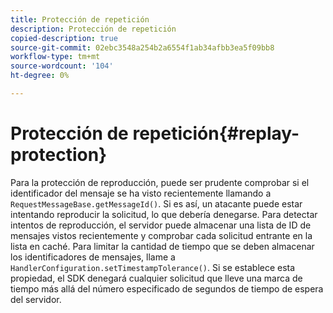 ```yaml
---
title: Protección de repetición
description: Protección de repetición
copied-description: true
source-git-commit: 02ebc3548a254b2a6554f1ab34afbb3ea5f09bb8
workflow-type: tm+mt
source-wordcount: '104'
ht-degree: 0%

---
```


# Protección de repetición{#replay-protection}

Para la protección de reproducción, puede ser prudente comprobar si el identificador del mensaje se ha visto recientemente llamando a `RequestMessageBase.getMessageId()`. Si es así, un atacante puede estar intentando reproducir la solicitud, lo que debería denegarse. Para detectar intentos de reproducción, el servidor puede almacenar una lista de ID de mensajes vistos recientemente y comprobar cada solicitud entrante en la lista en caché. Para limitar la cantidad de tiempo que se deben almacenar los identificadores de mensajes, llame a `HandlerConfiguration.setTimestampTolerance()`. Si se establece esta propiedad, el SDK denegará cualquier solicitud que lleve una marca de tiempo más allá del número especificado de segundos de tiempo de espera del servidor.
